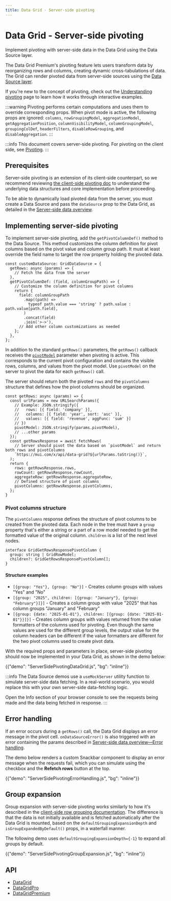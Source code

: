 ```yaml
---
title: Data Grid - Server-side pivoting
---
```


# Data Grid - Server-side pivoting [<span class="plan-premium"></span>](/x/introduction/licensing/#premium-plan 'Premium plan')

<p class="description">Implement pivoting with server-side data in the Data Grid using the Data Source layer.</p>

The Data Grid Premium's pivoting feature lets users transform data by reorganizing rows and columns, creating dynamic cross-tabulations of data.
The Grid can render pivoted data from server-side sources using the [Data Source layer](/x/react-data-grid/server-side-data/#the-solution-the-data-source-layer).

If you're new to the concept of pivoting, check out the [Understanding pivoting](/x/react-data-grid/pivoting-explained/) page to learn how it works through interactive examples.

:::warning
Pivoting performs certain computations and uses them to override corresponding props.
When pivot mode is active, the following props are ignored: `columns`, `rowGroupingModel`, `aggregationModel`, `getAggregationPosition`, `columnVisibilityModel`, `columnGroupingModel`, `groupingColDef`, `headerFilters`, `disableRowGrouping`, and `disableAggregation`.
:::

:::info
This document covers server-side pivoting.
For pivoting on the client side, see [Pivoting](/x/react-data-grid/pivoting/).
:::

## Prerequisites

Server-side pivoting is an extension of its client-side counterpart, so we recommend reviewing [the client-side pivoting doc](/x/react-data-grid/pivoting/) to understand the underlying data structures and core implementation before proceeding.

To be able to dynamically load pivoted data from the server, you must create a Data Source and pass the `dataSource` prop to the Data Grid, as detailed in the [Server-side data overview](/x/react-data-grid/server-side-data/).

## Implementing server-side pivoting

To implement server-side pivoting, add the `getPivotColumnDef()` method to the Data Source.
This method customizes the column definition for pivot columns based on the pivot value and column group path.
It must at least override the field name to target the row property holding the pivoted data.

```tsx
const customDataSource: GridDataSource = {
  getRows: async (params) => {
    // Fetch the data from the server
  },
  getPivotColumnDef: (field, columnGroupPath) => {
    // Customize the column definition for pivot columns
    return {
      field: columnGroupPath
        .map((path) =>
          typeof path.value === 'string' ? path.value : path.value[path.field],
        )
        .concat(field)
        .join('>->'),
      // Add other column customizations as needed
    };
  },
};
```

In addition to the standard `getRows()` parameters, the `getRows()` callback receives the [`pivotModel`](/x/react-data-grid/pivoting/#pivot-model) parameter when pivoting is active.
This corresponds to the current pivot configuration and contains the visible rows, columns, and values from the pivot model.
Use `pivotModel` on the server to pivot the data for each `getRows()` call.

The server should return both the pivoted `rows` and the `pivotColumns` structure that defines how the pivot columns should be organized.

```tsx
const getRows: async (params) => {
  const urlParams = new URLSearchParams({
    // Example: JSON.stringify({
    //   rows: [{ field: 'company' }],
    //   columns: [{ field: 'year', sort: 'asc' }],
    //   values: [{ field: 'revenue', aggFunc: 'sum' }]
    // })
    pivotModel: JSON.stringify(params.pivotModel),
    // ...other params
  });
  const getRowsResponse = await fetchRows(
    // Server should pivot the data based on `pivotModel` and return both rows and pivotColumns
    `https://mui.com/x/api/data-grid?${urlParams.toString()}`,
  );
  return {
    rows: getRowsResponse.rows,
    rowCount: getRowsResponse.rowCount,
    aggregateRow: getRowsResponse.aggregateRow,
    // Defined structure of pivot columns
    pivotColumns: getRowsResponse.pivotColumns,
  };
}
```

### Pivot columns structure

The `pivotColumns` response defines the structure of pivot columns to be created from the pivoted data.
Each node in the tree must have a `group` property that's either a string or a part of a row model needed to get the formatted value of the original column.
`children` is a list of the next level nodes.

```tsx
interface GridGetRowsResponsePivotColumn {
  group: string | GridRowModel;
  children?: GridGetRowsResponsePivotColumn[];
}
```

#### Structure examples

- `[{group: "Yes"}, {group: "No"}]` - Creates column groups with values "Yes" and "No"
- `[{group: "2025", children: [{group: "January"}, {group: "February"}]}]` - Creates a column group with value "2025" that has column groups "January" and "February"
- `[{group: {date: "2025-01-01"}, children: [{group: {date: "2025-01-01"}}]}]` - Creates column groups with values returned from the value formatters of the columns used for pivoting.
  Even though the same values are used for the different group levels, the output value for the column headers can be different if the value formatters are different for the two pivot columns used to create pivot data.

With the required props and parameters in place, server-side pivoting should now be implemented in your Data Grid, as shown in the demo below:

{{"demo": "ServerSidePivotingDataGrid.js", "bg": "inline"}}

:::info
The Data Source demos use a `useMockServer` utility function to simulate server-side data fetching.
In a real-world scenario, you would replace this with your own server-side data-fetching logic.

Open the Info section of your browser console to see the requests being made and the data being fetched in response.
:::

## Error handling

If an error occurs during a `getRows()` call, the Data Grid displays an error message in the pivot cell.
`onDataSourceError()` is also triggered with an error containing the params described in [Server-side data overview—Error handling](/x/react-data-grid/server-side-data/#error-handling).

The demo below renders a custom Snackbar component to display an error message when the requests fail, which you can simulate using the checkbox and the **Refetch rows** button at the top.

{{"demo": "ServerSidePivotingErrorHandling.js", "bg": "inline"}}

## Group expansion

Group expansion with server-side pivoting works similarly to how it's described in the [client-side row grouping documentation](/x/react-data-grid/row-grouping/#group-expansion).
The difference is that the data is not initially available and is fetched automatically after the Data Grid is mounted, based on the `defaultGroupingExpansionDepth` and `isGroupExpandedByDefault()` props, in a waterfall manner.

The following demo uses `defaultGroupingExpansionDepth={-1}` to expand all groups by default.

{{"demo": "ServerSidePivotingGroupExpansion.js", "bg": "inline"}}

## API

- [DataGrid](/x/api/data-grid/data-grid/)
- [DataGridPro](/x/api/data-grid/data-grid-pro/)
- [DataGridPremium](/x/api/data-grid/data-grid-premium/)
